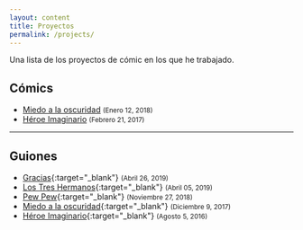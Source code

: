 ```yaml
---
layout: content
title: Proyectos
permalink: /projects/
---
```


Una lista de los proyectos de cómic en los que he trabajado.

## Cómics

- [Miedo a la oscuridad](/miedo-a-la-oscuridad) <small>(Enero 12, 2018)</small>
- [Héroe Imaginario](/heroe-imaginario) <small>(Febrero 21, 2017)</small>

---

## Guiones

- [Gracias](/guiones/Gracias.pdf){:target="_blank"} <small>(Abril 26, 2019)</small>
- [Los Tres Hermanos](/guiones/Los-tres-hermanos.pdf){:target="_blank"} <small>(Abril 05, 2019)</small>
- [Pew Pew](/guiones/Pew-pew.pdf){:target="_blank"} <small>(Noviembre 27, 2018)</small>
- [Miedo a la oscuridad](/guiones/Miedo-a-la-oscuridad.pdf){:target="_blank"} <small>(Diciembre 9, 2017)</small>
- [Héroe Imaginario](/guiones/Heroe-imaginario.pdf){:target="_blank"} <small>(Agosto 5, 2016)</small>